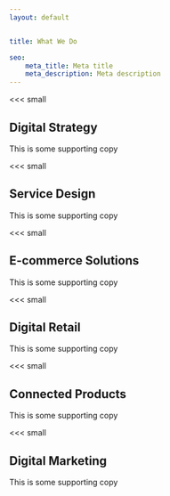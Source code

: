 ```yaml
---
layout: default


title: What We Do

seo:
    meta_title: Meta title
    meta_description: Meta description
---
```


<<< small
## Digital **Strategy**
This is some supporting copy
>>>

<<< small
## Service **Design**
This is some supporting copy
>>>

<<< small
## E-commerce **Solutions**
This is some supporting copy
>>>

<<< small
## Digital **Retail**
This is some supporting copy
>>>

<<< small
## Connected **Products**
This is some supporting copy
>>>

<<< small
## Digital **Marketing**
This is some supporting copy
>>>
